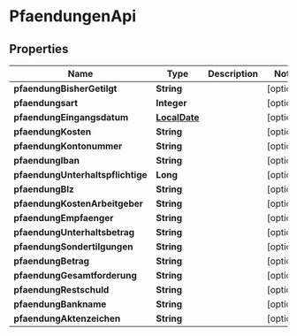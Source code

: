 
# PfaendungenApi

## Properties
Name | Type | Description | Notes
------------ | ------------- | ------------- | -------------
**pfaendungBisherGetilgt** | **String** |  |  [optional]
**pfaendungsart** | **Integer** |  |  [optional]
**pfaendungEingangsdatum** | [**LocalDate**](LocalDate.md) |  |  [optional]
**pfaendungKosten** | **String** |  |  [optional]
**pfaendungKontonummer** | **String** |  |  [optional]
**pfaendungIban** | **String** |  |  [optional]
**pfaendungUnterhaltspflichtige** | **Long** |  |  [optional]
**pfaendungBlz** | **String** |  |  [optional]
**pfaendungKostenArbeitgeber** | **String** |  |  [optional]
**pfaendungEmpfaenger** | **String** |  |  [optional]
**pfaendungUnterhaltsbetrag** | **String** |  |  [optional]
**pfaendungSondertilgungen** | **String** |  |  [optional]
**pfaendungBetrag** | **String** |  |  [optional]
**pfaendungGesamtforderung** | **String** |  |  [optional]
**pfaendungRestschuld** | **String** |  |  [optional]
**pfaendungBankname** | **String** |  |  [optional]
**pfaendungAktenzeichen** | **String** |  |  [optional]



